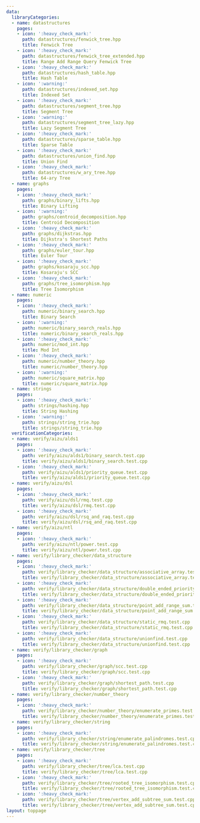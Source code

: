 ```yaml
---
data:
  libraryCategories:
  - name: datastructures
    pages:
    - icon: ':heavy_check_mark:'
      path: datastructures/fenwick_tree.hpp
      title: Fenwick Tree
    - icon: ':heavy_check_mark:'
      path: datastructures/fenwick_tree_extended.hpp
      title: Range Add Range Query Fenwick Tree
    - icon: ':heavy_check_mark:'
      path: datastructures/hash_table.hpp
      title: Hash Table
    - icon: ':warning:'
      path: datastructures/indexed_set.hpp
      title: Indexed Set
    - icon: ':heavy_check_mark:'
      path: datastructures/segment_tree.hpp
      title: Segment Tree
    - icon: ':warning:'
      path: datastructures/segment_tree_lazy.hpp
      title: Lazy Segment Tree
    - icon: ':heavy_check_mark:'
      path: datastructures/sparse_table.hpp
      title: Sparse Table
    - icon: ':heavy_check_mark:'
      path: datastructures/union_find.hpp
      title: Union Find
    - icon: ':heavy_check_mark:'
      path: datastructures/w_ary_tree.hpp
      title: 64-ary Tree
  - name: graphs
    pages:
    - icon: ':heavy_check_mark:'
      path: graphs/binary_lifts.hpp
      title: Binary Lifting
    - icon: ':warning:'
      path: graphs/centroid_decomposition.hpp
      title: Centroid Decomposition
    - icon: ':heavy_check_mark:'
      path: graphs/dijkstras.hpp
      title: Dijkstra's Shortest Paths
    - icon: ':heavy_check_mark:'
      path: graphs/euler_tour.hpp
      title: Euler Tour
    - icon: ':heavy_check_mark:'
      path: graphs/kosaraju_scc.hpp
      title: Kosaraju's SCC
    - icon: ':heavy_check_mark:'
      path: graphs/tree_isomorphism.hpp
      title: Tree Isomorphism
  - name: numeric
    pages:
    - icon: ':heavy_check_mark:'
      path: numeric/binary_search.hpp
      title: Binary Search
    - icon: ':warning:'
      path: numeric/binary_search_reals.hpp
      title: numeric/binary_search_reals.hpp
    - icon: ':heavy_check_mark:'
      path: numeric/mod_int.hpp
      title: Mod Int
    - icon: ':heavy_check_mark:'
      path: numeric/number_theory.hpp
      title: numeric/number_theory.hpp
    - icon: ':warning:'
      path: numeric/square_matrix.hpp
      title: numeric/square_matrix.hpp
  - name: strings
    pages:
    - icon: ':heavy_check_mark:'
      path: strings/hashing.hpp
      title: String Hashing
    - icon: ':warning:'
      path: strings/string_trie.hpp
      title: strings/string_trie.hpp
  verificationCategories:
  - name: verify/aizu/alds1
    pages:
    - icon: ':heavy_check_mark:'
      path: verify/aizu/alds1/binary_search.test.cpp
      title: verify/aizu/alds1/binary_search.test.cpp
    - icon: ':heavy_check_mark:'
      path: verify/aizu/alds1/priority_queue.test.cpp
      title: verify/aizu/alds1/priority_queue.test.cpp
  - name: verify/aizu/dsl
    pages:
    - icon: ':heavy_check_mark:'
      path: verify/aizu/dsl/rmq.test.cpp
      title: verify/aizu/dsl/rmq.test.cpp
    - icon: ':heavy_check_mark:'
      path: verify/aizu/dsl/rsq_and_raq.test.cpp
      title: verify/aizu/dsl/rsq_and_raq.test.cpp
  - name: verify/aizu/ntl
    pages:
    - icon: ':heavy_check_mark:'
      path: verify/aizu/ntl/power.test.cpp
      title: verify/aizu/ntl/power.test.cpp
  - name: verify/library_checker/data_structure
    pages:
    - icon: ':heavy_check_mark:'
      path: verify/library_checker/data_structure/associative_array.test.cpp
      title: verify/library_checker/data_structure/associative_array.test.cpp
    - icon: ':heavy_check_mark:'
      path: verify/library_checker/data_structure/double_ended_priority_queue.test.cpp
      title: verify/library_checker/data_structure/double_ended_priority_queue.test.cpp
    - icon: ':heavy_check_mark:'
      path: verify/library_checker/data_structure/point_add_range_sum.test.cpp
      title: verify/library_checker/data_structure/point_add_range_sum.test.cpp
    - icon: ':heavy_check_mark:'
      path: verify/library_checker/data_structure/static_rmq.test.cpp
      title: verify/library_checker/data_structure/static_rmq.test.cpp
    - icon: ':heavy_check_mark:'
      path: verify/library_checker/data_structure/unionfind.test.cpp
      title: verify/library_checker/data_structure/unionfind.test.cpp
  - name: verify/library_checker/graph
    pages:
    - icon: ':heavy_check_mark:'
      path: verify/library_checker/graph/scc.test.cpp
      title: verify/library_checker/graph/scc.test.cpp
    - icon: ':heavy_check_mark:'
      path: verify/library_checker/graph/shortest_path.test.cpp
      title: verify/library_checker/graph/shortest_path.test.cpp
  - name: verify/library_checker/number_theory
    pages:
    - icon: ':heavy_check_mark:'
      path: verify/library_checker/number_theory/enumerate_primes.test.cpp
      title: verify/library_checker/number_theory/enumerate_primes.test.cpp
  - name: verify/library_checker/string
    pages:
    - icon: ':heavy_check_mark:'
      path: verify/library_checker/string/enumerate_palindromes.test.cpp
      title: verify/library_checker/string/enumerate_palindromes.test.cpp
  - name: verify/library_checker/tree
    pages:
    - icon: ':heavy_check_mark:'
      path: verify/library_checker/tree/lca.test.cpp
      title: verify/library_checker/tree/lca.test.cpp
    - icon: ':heavy_check_mark:'
      path: verify/library_checker/tree/rooted_tree_isomorphism.test.cpp
      title: verify/library_checker/tree/rooted_tree_isomorphism.test.cpp
    - icon: ':heavy_check_mark:'
      path: verify/library_checker/tree/vertex_add_subtree_sum.test.cpp
      title: verify/library_checker/tree/vertex_add_subtree_sum.test.cpp
layout: toppage
---
```


